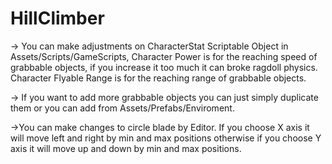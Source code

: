 # HillClimber

-> You can make adjustments on CharacterStat Scriptable Object in Assets/Scripts/GameScripts, Character Power is for the reaching speed of grabbable objects, if you increase it too much it can broke ragdoll physics. Character Flyable Range is for the reaching range of grabbable objects.

-> If you want to add more grabbable objects you can just simply duplicate them or you can add from Assets/Prefabs/Enviroment.

->You can make changes to circle blade by Editor. If you choose X axis it will move left and right by min and max positions otherwise if you choose Y axis it will move up and down by min and max positions.
